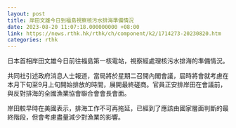```yaml
---
layout: post
title: 岸田文雄今日到福島視察核污水排海準備情況
date: 2023-08-20 11:07:18.000000000 +08:00
link: https://news.rthk.hk/rthk/ch/component/k2/1714273-20230820.htm
categories: rthk
---
```


日本首相岸田文雄今日前往福島第一核電站，視察經處理核污水排海的準備情況。

共同社引述政府消息人士報道，當局將於星期二召開內閣會議，屆時將會就考慮在本月下旬至9月上旬開始排放的時間，展開最終磋商。官員正安排岸田在會議前，與反對排海的全國漁業協會聯合會會長會面。

岸田較早時在美國表示，排海工作不可再拖延，已經到了應該由國家層面判斷的最終階段，但會考慮盡量減少對漁業的影響。

